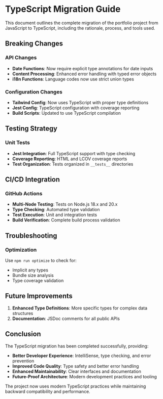 # TypeScript Migration Guide

This document outlines the complete migration of the portfolio project from JavaScript to TypeScript, including the rationale, process, and tools used.

## Breaking Changes

### API Changes

- **Date Functions**: Now require explicit type annotations for date inputs
- **Content Processing**: Enhanced error handling with typed error objects
- **i18n Functions**: Language codes now use strict union types

### Configuration Changes

- **Tailwind Config**: Now uses TypeScript with proper type definitions
- **Jest Config**: TypeScript configuration with coverage reporting
- **Build Scripts**: Updated to use TypeScript compilation

## Testing Strategy

### Unit Tests

- **Jest Integration**: Full TypeScript support with type checking
- **Coverage Reporting**: HTML and LCOV coverage reports
- **Test Organization**: Tests organized in `__tests__` directories

## CI/CD Integration

### GitHub Actions

- **Multi-Node Testing**: Tests on Node.js 18.x and 20.x
- **Type Checking**: Automated type validation
- **Test Execution**: Unit and integration tests
- **Build Verification**: Complete build process validation

## Troubleshooting

### Optimization

Use `npm run optimize` to check for:

- Implicit any types
- Bundle size analysis
- Type coverage validation

## Future Improvements

1. **Enhanced Type Definitions**: More specific types for complex data structures
2. **Documentation**: JSDoc comments for all public APIs

## Conclusion

The TypeScript migration has been completed successfully, providing:

- **Better Developer Experience**: IntelliSense, type checking, and error prevention
- **Improved Code Quality**: Type safety and better error handling
- **Enhanced Maintainability**: Clear interfaces and documentation
- **Future-Proof Architecture**: Modern development practices and tooling

The project now uses modern TypeScript practices while maintaining backward compatibility and performance.
